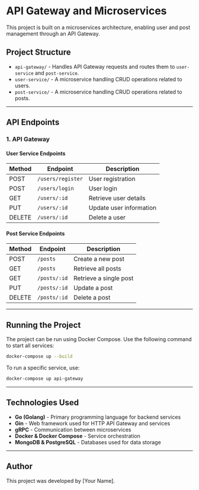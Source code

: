 # API Gateway and Microservices

This project is built on a microservices architecture, enabling user and post management through an API Gateway.

## Project Structure

- `api-gateway/` - Handles API Gateway requests and routes them to `user-service` and `post-service`.
- `user-service/` - A microservice handling CRUD operations related to users.
- `post-service/` - A microservice handling CRUD operations related to posts.

---

## API Endpoints

### 1. API Gateway

#### User Service Endpoints
| Method | Endpoint | Description |
|--------|---------|-------------|
| POST | `/users/register` | User registration |
| POST | `/users/login` | User login |
| GET  | `/users/:id` | Retrieve user details |
| PUT  | `/users/:id` | Update user information |
| DELETE | `/users/:id` | Delete a user |

#### Post Service Endpoints
| Method | Endpoint | Description |
|--------|---------|-------------|
| POST | `/posts` | Create a new post |
| GET  | `/posts` | Retrieve all posts |
| GET  | `/posts/:id` | Retrieve a single post |
| PUT  | `/posts/:id` | Update a post |
| DELETE | `/posts/:id` | Delete a post |

---

## Running the Project

The project can be run using Docker Compose. Use the following command to start all services:

```sh
docker-compose up --build
```

To run a specific service, use:

```sh
docker-compose up api-gateway
```

---

## Technologies Used
- **Go (Golang)** - Primary programming language for backend services
- **Gin** - Web framework used for HTTP API Gateway and services
- **gRPC** - Communication between microservices
- **Docker & Docker Compose** - Service orchestration
- **MongoDB & PostgreSQL** - Databases used for data storage

---

## Author
This project was developed by [Your Name].
